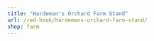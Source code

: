 ```yaml
---
title: "Hardeman's Orchard Farm Stand"
url: /red-hook/hardemans-orchard-farm-stand/
shop: farm
---
```

